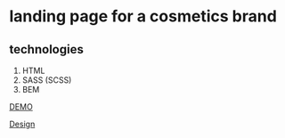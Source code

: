 # landing page for a cosmetics brand

## technologies
1. HTML
2. SASS (SCSS)
3. BEM

[DEMO](https://droshik.github.io/eco_cosmetic/)

[Design](https://www.figma.com/file/Fz588JKGuPS2Bk21De4KE5/brand_of_eco-cosmetics-(Edit)?node-id=1%3A2)
